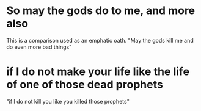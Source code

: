 # So may the gods do to me, and more also

This is a comparison used as an emphatic oath. "May the gods kill me and do even more bad things"

# if I do not make your life like the life of one of those dead prophets

"if I do not kill you like you killed those prophets"

